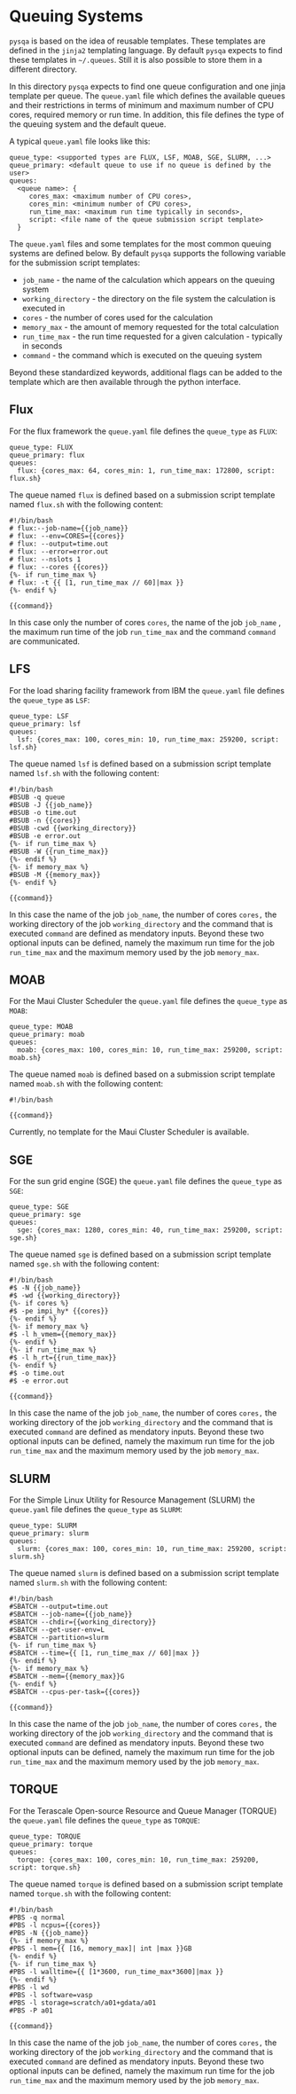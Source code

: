 # Queuing Systems 
`pysqa` is based on the idea of reusable templates. These templates are defined in the `jinja2` templating language. By default `pysqa` expects to find these templates in `~/.queues`. Still it is also possible to store them in a different directory. 

In this directory `pysqa` expects to find one queue configuration and one jinja template per queue. The `queue.yaml` file which defines the available queues and their restrictions in terms of minimum and maximum number of CPU cores, required memory or run time. In addition, this file defines the type of the queuing system and the default queue. 

A typical `queue.yaml` file looks like this: 
```
queue_type: <supported types are FLUX, LSF, MOAB, SGE, SLURM, ...>
queue_primary: <default queue to use if no queue is defined by the user>
queues:
  <queue name>: {
     cores_max: <maximum number of CPU cores>,
     cores_min: <minimum number of CPU cores>,
     run_time_max: <maximum run time typically in seconds>, 
     script: <file name of the queue submission script template>
  }
```
The `queue.yaml` files and some templates for the most common queuing systems are defined below. By default `pysqa` supports the following variable for the submission script templates:

* `job_name` - the name of the calculation which appears on the queuing system 
* `working_directory` - the directory on the file system the calculation is executed in 
* `cores` - the number of cores used for the calculation
* `memory_max` - the amount of memory requested for the total calculation
* `run_time_max` - the run time requested for a given calculation - typically in seconds 
* `command` - the command which is executed on the queuing system

Beyond these standardized keywords, additional flags can be added to the template which are then available through the python interface. 

## Flux
For the flux framework the `queue.yaml` file defines the `queue_type` as `FLUX`: 
```
queue_type: FLUX
queue_primary: flux
queues:
  flux: {cores_max: 64, cores_min: 1, run_time_max: 172800, script: flux.sh}
```
The queue named `flux` is defined based on a submission script template named `flux.sh` with the following content: 
```
#!/bin/bash
# flux:--job-name={{job_name}}
# flux: --env=CORES={{cores}}
# flux: --output=time.out
# flux: --error=error.out
# flux: --nslots 1
# flux: --cores {{cores}}
{%- if run_time_max %}
# flux: -t {{ [1, run_time_max // 60]|max }}
{%- endif %}

{{command}}
```
In this case only the number of cores `cores`, the name of the job `job_name` , the maximum run time of the job `run_time_max` and the command `command` are communicated. 

## LFS
For the load sharing facility framework from IBM the `queue.yaml` file defines the `queue_type` as `LSF`:
```
queue_type: LSF
queue_primary: lsf
queues:
  lsf: {cores_max: 100, cores_min: 10, run_time_max: 259200, script: lsf.sh}
```
The queue named `lsf` is defined based on a submission script template named `lsf.sh` with the following content:
```
#!/bin/bash
#BSUB -q queue
#BSUB -J {{job_name}}
#BSUB -o time.out
#BSUB -n {{cores}}
#BSUB -cwd {{working_directory}}
#BSUB -e error.out
{%- if run_time_max %}
#BSUB -W {{run_time_max}}
{%- endif %}
{%- if memory_max %}
#BSUB -M {{memory_max}}
{%- endif %}

{{command}}
```
In this case the name of the job `job_name`, the number of cores `cores,` the working directory of the job `working_directory` and the command that is executed `command` are defined as mendatory inputs. Beyond these two optional inputs can be defined, namely the maximum run time for the job `run_time_max` and the maximum memory used by the job `memory_max`. 

## MOAB
For the Maui Cluster Scheduler the `queue.yaml` file defines the `queue_type` as `MOAB`: 
```
queue_type: MOAB
queue_primary: moab
queues:
  moab: {cores_max: 100, cores_min: 10, run_time_max: 259200, script: moab.sh}
```
The queue named `moab` is defined based on a submission script template named `moab.sh` with the following content: 
```
#!/bin/bash

{{command}}
```
Currently, no template for the Maui Cluster Scheduler is available. 

## SGE
For the sun grid engine (SGE) the `queue.yaml` file defines the `queue_type` as `SGE`: 
```
queue_type: SGE
queue_primary: sge
queues:
  sge: {cores_max: 1280, cores_min: 40, run_time_max: 259200, script: sge.sh}
```
The queue named `sge` is defined based on a submission script template named `sge.sh` with the following content:
```
#!/bin/bash
#$ -N {{job_name}}
#$ -wd {{working_directory}}
{%- if cores %}
#$ -pe impi_hy* {{cores}}
{%- endif %}
{%- if memory_max %}
#$ -l h_vmem={{memory_max}}
{%- endif %}
{%- if run_time_max %}
#$ -l h_rt={{run_time_max}}
{%- endif %}
#$ -o time.out
#$ -e error.out

{{command}}
```
In this case the name of the job `job_name`, the number of cores `cores,` the working directory of the job `working_directory` and the command that is executed `command` are defined as mendatory inputs. Beyond these two optional inputs can be defined, namely the maximum run time for the job `run_time_max` and the maximum memory used by the job `memory_max`. 

## SLURM
For the Simple Linux Utility for Resource Management (SLURM) the `queue.yaml` file defines the `queue_type` as `SLURM`: 
```
queue_type: SLURM
queue_primary: slurm
queues:
  slurm: {cores_max: 100, cores_min: 10, run_time_max: 259200, script: slurm.sh}
```
The queue named `slurm` is defined based on a submission script template named `slurm.sh` with the following content:
```
#!/bin/bash
#SBATCH --output=time.out
#SBATCH --job-name={{job_name}}
#SBATCH --chdir={{working_directory}}
#SBATCH --get-user-env=L
#SBATCH --partition=slurm
{%- if run_time_max %}
#SBATCH --time={{ [1, run_time_max // 60]|max }}
{%- endif %}
{%- if memory_max %}
#SBATCH --mem={{memory_max}}G
{%- endif %}
#SBATCH --cpus-per-task={{cores}}

{{command}}
```
In this case the name of the job `job_name`, the number of cores `cores,` the working directory of the job `working_directory` and the command that is executed `command` are defined as mendatory inputs. Beyond these two optional inputs can be defined, namely the maximum run time for the job `run_time_max` and the maximum memory used by the job `memory_max`. 

## TORQUE
For the Terascale Open-source Resource and Queue Manager (TORQUE) the `queue.yaml` file defines the `queue_type` as `TORQUE`: 
```
queue_type: TORQUE
queue_primary: torque
queues:
  torque: {cores_max: 100, cores_min: 10, run_time_max: 259200, script: torque.sh}

```
The queue named `torque` is defined based on a submission script template named `torque.sh` with the following content:
```
#!/bin/bash
#PBS -q normal
#PBS -l ncpus={{cores}}
#PBS -N {{job_name}}
{%- if memory_max %}
#PBS -l mem={{ [16, memory_max]| int |max }}GB
{%- endif %}
{%- if run_time_max %}
#PBS -l walltime={{ [1*3600, run_time_max*3600]|max }}
{%- endif %}
#PBS -l wd
#PBS -l software=vasp
#PBS -l storage=scratch/a01+gdata/a01 
#PBS -P a01
 
{{command}}
```
In this case the name of the job `job_name`, the number of cores `cores,` the working directory of the job `working_directory` and the command that is executed `command` are defined as mendatory inputs. Beyond these two optional inputs can be defined, namely the maximum run time for the job `run_time_max` and the maximum memory used by the job `memory_max`. 
